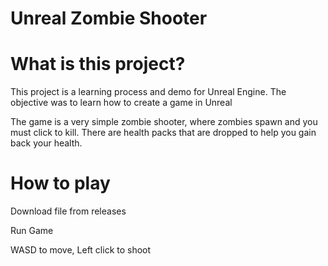 # Unreal Zombie Shooter

# What is this project? 

This project is a learning process and demo for Unreal Engine. 
The objective was to learn how to create a game in Unreal

The game is a very simple zombie shooter, where zombies spawn and you must click to kill. There are health packs that are dropped to help you gain back your health.

# How to play

Download file from releases

Run Game

WASD to move, Left click to shoot


